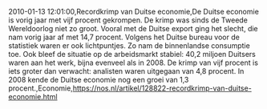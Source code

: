 2010-01-13 12:01:00,Recordkrimp van Duitse economie,De Duitse economie is vorig jaar met vijf procent gekrompen. De krimp was sinds de Tweede Wereldoorlog niet zo groot. Vooral met de Duitse export ging het slecht, die nam vorig jaar af met 14,7 procent. Volgens het Duitse bureau voor de statistiek waren er ook lichtpuntjes. Zo nam de binnenlandse consumptie toe. Ook bleef de situatie op de arbeidsmarkt stabiel: 40,2 miljoen Duitsers waren aan het werk, bijna evenveel als in 2008. De krimp van vijf procent is iets groter dan verwacht: analisten waren uitgegaan van 4,8 procent. In 2008 kende de Duitse economie nog een groei van 1,3 procent.,Economie,https://nos.nl/artikel/128822-recordkrimp-van-duitse-economie.html